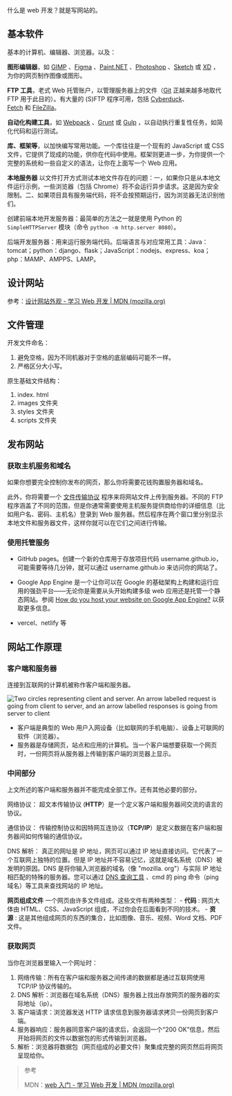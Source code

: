 什么是 web 开发？就是写网站的。

## 基本软件
基本的计算机、编辑器、浏览器。以及：

**图形编辑器**，如 [GIMP](https://www.gimp.org/) 、[Figma](https://www.figma.com/) 、[Paint.NET](https://www.getpaint.net/) 、[Photoshop](https://www.adobe.com/products/photoshop.html) 、[Sketch](https://www.sketch.com/) 或 [XD](https://www.adobe.com/products/xd.html) ，为你的网页制作图像或图形。

**FTP 工具**，老式 Web 托管账户，以管理服务器上的文件（[Git](https://git-scm.com/) 正越来越多地取代 FTP 用于此目的）。有大量的 (S)FTP 程序可用，包括 [Cyberduck](https://cyberduck.io/)、[Fetch](https://fetchsoftworks.com/) 和 [FileZilla](https://filezilla-project.org/)。

**自动化构建工具**，如 [Webpack](https://webpack.js.org/) 、[Grunt](https://gruntjs.com/) 或 [Gulp](https://gulpjs.com/) ，以自动执行重复性任务，如简化代码和运行测试。

**库、框架等**，以加快编写常用功能。一个库往往是一个现有的 JavaScript 或 CSS 文件，它提供了现成的功能，供你在代码中使用。框架则更进一步，为你提供一个完整的系统和一些自定义的语法，让你在上面写一个 Web 应用。

**本地服务器**
以文件打开方式测试本地文件存在的问题：一，如果你只是从本地文件运行示例，一些浏览器（包括 Chrome）将不会运行异步请求。这是因为安全限制。二、如果项目具有服务端代码，将不会按预期运行，因为浏览器无法识别他们。

创建前端本地开发服务器：最简单的方法之一就是使用 Python 的 `SimpleHTTPServer` 模块（命令 `python -m http.server 8080`）。

后端开发服务器：用来运行服务端代码。后端语言与对应常用工具：Java：tomcat；python：django、flask；JavaScript：nodejs、express、koa；php：MAMP、AMPPS、LAMP。

## 设计网站
参考：[设计网站外观 - 学习 Web 开发 | MDN (mozilla.org)](https://developer.mozilla.org/zh-CN/docs/Learn/Getting_started_with_the_web/What_will_your_website_look_like)

## 文件管理
开发文件命名：
1. 避免空格，因为不同机器对于空格的底层编码可能不一样。
2. 严格区分大小写。

原生基础文件结构：
1. index. html
2. images 文件夹
3. styles 文件夹
4. scripts 文件夹

## 发布网站

### 获取主机服务和域名
如果你想要完全控制你发布的网页，那么你将需要花钱购置服务器和域名。

此外，你将需要一个 [文件传输协议](https://developer.mozilla.org/zh-CN/docs/Glossary/FTP) 程序来将网站文件上传到服务器。不同的 FTP 程序涵盖了不同的范围，但是你通常需要使用主机服务提供商给你的详细信息（比如用户名、密码、主机名）登录到 Web 服务器。然后程序在两个窗口里分别显示本地文件和服务器文件，这样你就可以在它们之间进行传输。

### 使用托管服务
-  GitHub pages。创建一个新的仓库用于存放项目代码 username.github.io，可能需要等待几分钟，就可以通过 username.github.io 来访问你的网站了。

-   Google App Engine 是一个让你可以在 Google 的基础架构上构建和运行应用的强劲平台——无论你是需要从头开始构建多级 web 应用还是托管一个静态网站。参阅 [How do you host your website on Google App Engine?](https://developer.mozilla.org/zh-CN/docs/Learn/Common_questions/Tools_and_setup/How_do_you_host_your_website_on_Google_App_Engine) 以获取更多信息。

- vercel、netlify 等

## 网站工作原理
### 客户端和服务器
连接到互联网的计算机被称作客户端和服务器。

![Two circles representing client and server. An arrow labelled request is going from client to server, and an arrow labelled responses is going from server to client](https://developer.mozilla.org/en-US/docs/Learn/Getting_started_with_the_web/How_the_Web_works/simple-client-server.png)

-   客户端是典型的 Web 用户入网设备（比如联网的手机电脑）、设备上可联网的软件（浏览器）。
-   服务器是存储网页，站点和应用的计算机。当一个客户端想要获取一个网页时，一份网页将从服务器上传输到客户端的浏览器上显示。

### 中间部分
上文所述的客户端和服务器并不能完成全部工作。还有其他必要的部分。

网络协议：
超文本传输协议 (**HTTP**）是一个定义客户端和服务器间交流的语言的协议。

通信协议：
传输控制协议和因特网互连协议（**TCP/IP**）是定义数据在客户端和服务器间如何传输的通信协议。

DNS 解析：
真正的网址是 IP 地址，网页可以通过 IP 地址直接访问。它代表了一个互联网上独特的位置。但是 IP 地址并不容易记忆，这就是域名系统（DNS）被发明的原因。DNS 是将你输入浏览器的域名（像 "mozilla. org"）与实际 IP 地址相匹配的特殊的服务器。您可以通过 [DNS 查询工具](https://www.nslookup.io/website-to-ip-lookup/) 、cmd 的 ping 命令（ping 域名）等工具来查找网站的 IP 地址。

**网页组成文件**
一个网页由许多文件组成。这些文件有两种类型：
    -   **代码** : 网页大体由 HTML、CSS、JavaScript 组成，不过你会在后面看到不同的技术。
    -   **资源** : 这是其他组成网页的东西的集合，比如图像、音乐、视频、Word 文档、PDF 文件。

### 获取网页
当你在浏览器里输入一个网址时：
1. 网络传输：所有在客户端和服务器之间传递的数据都是通过互联网使用 TCP/IP 协议传输的。
2.  DNS 解析：浏览器在域名系统（DNS）服务器上找出存放网页的服务器的实际地址（ip）。
3.  客户端请求：浏览器发送 HTTP 请求信息到服务器请求拷贝一份网页到客户端。
4.  服务器响应：服务器同意客户端的请求后，会返回一个“200 OK”信息，然后开始将网页的文件以数据包的形式传输到浏览器。
5.  解析：浏览器将数据包（网页组成的必要文件）聚集成完整的网页然后将网页呈现给你。

> 参考
> 
> MDN：[web 入门 - 学习 Web 开发 | MDN (mozilla.org)](https://developer.mozilla.org/zh-CN/docs/Learn/Getting_started_with_the_web)